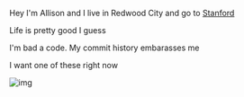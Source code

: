 Hey I'm Allison and I live in Redwood City and go to [Stanford](www.stanford.edu)

Life is pretty good I guess

I'm bad a code. My commit history embarasses me

I want one of these right now

![img](http://orderinnout.com/assets/innout.png)
